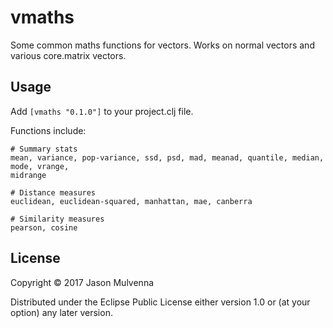 # vmaths


Some common maths functions for vectors. Works on normal vectors and various core.matrix vectors.

## Usage

Add `[vmaths "0.1.0"]` to your project.clj file.

Functions include:

```
# Summary stats
mean, variance, pop-variance, ssd, psd, mad, meanad, quantile, median, mode, vrange,
midrange

# Distance measures
euclidean, euclidean-squared, manhattan, mae, canberra

# Similarity measures
pearson, cosine
```

## License

Copyright © 2017 Jason Mulvenna

Distributed under the Eclipse Public License either version 1.0 or (at
your option) any later version.
